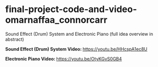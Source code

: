 # final-project-code-and-video-omarnaffaa_connorcarr
Sound Effect (Drum) System and Electronic Piano (full idea overview in abstract)

<b> Sound Effect (Drum) System Video: </b> https://youtu.be/HHcspA1ec8U

<b> Electronic Piano Video: </b> https://youtu.be/OtyKGvS0GB4
